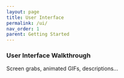 ```yaml
---
layout: page
title: User Interface
permalink: /ui/
nav_order: 1
parent: Getting Started
---
```


###  User Interface Walkthrough

Screen grabs, animated GIFs, descriptions...